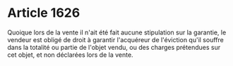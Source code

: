 # Article 1626

Quoique lors de la vente il n'ait été fait aucune stipulation sur la garantie, le vendeur est obligé de droit à garantir l'acquéreur de l'éviction qu'il souffre dans la totalité ou partie de l'objet vendu, ou des charges prétendues sur cet objet, et non déclarées lors de la vente.
